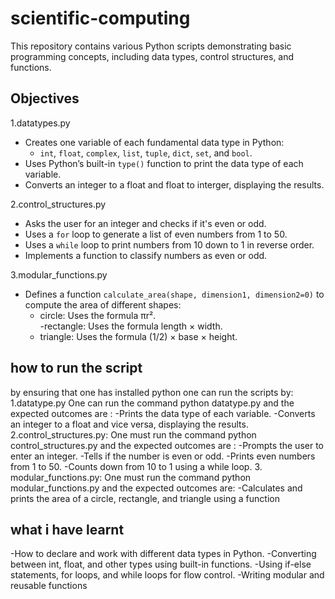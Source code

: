 # scientific-computing
This repository contains various Python scripts demonstrating basic programming concepts, including data types, control structures, and functions.

## Objectives
1.datatypes.py
  - Creates one variable of each fundamental data type in Python:
    - `int`, `float`, `complex`, `list`, `tuple`, `dict`, `set`, and `bool`.
  - Uses Python’s built-in `type()` function to print the data type of each variable.
  - Converts an integer to a float and float to interger, displaying the results.

2.control_structures.py 
  - Asks the user for an integer and checks if it's even or odd.  
  - Uses a `for` loop to generate a list of even numbers from 1 to 50.  
  - Uses a `while` loop to print numbers from 10 down to 1 in reverse order.  
  - Implements a function to classify numbers as even or odd.  

3.modular_functions.py
  - Defines a function `calculate_area(shape, dimension1, dimension2=0)` to compute the area of different shapes:  
    - circle: Uses the formula πr².  
    -rectangle: Uses the formula length × width.  
    - triangle: Uses the formula (1/2) × base × height.  
 ## how to run the script 
 by ensuring that one has installed python one can run the scripts by:
 1.datatype.py
 One can run the command python datatype.py and the expected outcomes are : 
 -Prints the data type of each variable.
 -Converts an integer to a float and vice versa, displaying the results.
2.control_structures.py:
One must run the command python control_structures.py and the expected outcomes are : 
-Prompts the user to enter an integer.
-Tells if the number is even or odd.
-Prints even numbers from 1 to 50.
-Counts down from 10 to 1 using a while loop.
3. modular_functions.py:
One must run the command python modular_functions.py and the expected outcomes are:
-Calculates and prints the area of a circle, rectangle, and triangle using a function

## what i have learnt
-How to declare and work with different data types in Python.
-Converting between int, float, and other types using built-in functions.
-Using if-else statements, for loops, and while loops for flow control.
-Writing modular and reusable functions

